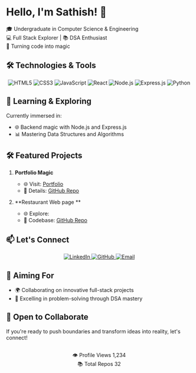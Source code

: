 <!-- Header -->
<p align="center">
<!--   <img src="https://tsathish27.github.io/Portifolio_testing2.o-github.io/sathi.jpg" width="200" alt="Sathish's Profile"> -->
</p>

# Hello, I'm Sathish! 👋

🎓 Undergraduate in Computer Science & Engineering  
💻 Full Stack Explorer | 📚 DSA Enthusiast  
🚀 Turning code into magic

## 🛠️ Technologies & Tools

<p align="center">
  <img src="https://img.shields.io/badge/HTML5-%23E34F26.svg?&style=for-the-badge&logo=html5&logoColor=white" alt="HTML5">
  <img src="https://img.shields.io/badge/CSS3-%231572B6.svg?&style=for-the-badge&logo=css3&logoColor=white" alt="CSS3">
  <img src="https://img.shields.io/badge/JavaScript-%23F7DF1E.svg?&style=for-the-badge&logo=javascript&logoColor=black" alt="JavaScript">
  <img src="https://img.shields.io/badge/React-%2361DAFB.svg?&style=for-the-badge&logo=react&logoColor=white" alt="React">
  <img src="https://img.shields.io/badge/Node.js-%23339933.svg?&style=for-the-badge&logo=node.js&logoColor=white" alt="Node.js">
  <img src="https://img.shields.io/badge/Express.js-%23000000.svg?&style=for-the-badge&logo=express&logoColor=white" alt="Express.js">
  <img src="https://img.shields.io/badge/Python-%233776AB.svg?&style=for-the-badge&logo=python&logoColor=white" alt="Python">
</p>

## 🌱 Learning & Exploring

Currently immersed in:

- 🌐 Backend magic with Node.js and Express.js
- 📊 Mastering Data Structures and Algorithms

## 🛠️ Featured Projects

1. **Portfolio Magic**
   - 🌐 Visit: [Portfolio](https://tsathish27.github.io/Portifolio_testing2.o-github.io/)
   - 📄 Details: [GitHub Repo](https://github.com/tsathish27/Portifolio_testing2.o-github.io)

2. **Restaurant Web page **
   - 🌐 Explore: [](https://tsathish27.github.io/restaurant_task.github.io/)
   - 📄 Codebase: [GitHub Repo](https://github.com/tsathish27/restaurant_task.github.io)

## 📫 Let's Connect

<p align="center">
  <a href="https://www.linkedin.com/in/yourlinkedin">
    <img src="https://img.shields.io/badge/LinkedIn-%230077B5.svg?&style=for-the-badge&logo=linkedin&logoColor=white" alt="LinkedIn">
  </a>
  <a href="https://github.com/yourusername">
    <img src="https://img.shields.io/badge/GitHub-%23181717.svg?&style=for-the-badge&logo=github&logoColor=white" alt="GitHub">
  </a>
  <a href="mailto:your.email@example.com">
    <img src="https://img.shields.io/badge/Email-%23D14836.svg?&style=for-the-badge&logo=gmail&logoColor=white" alt="Email">
  </a>
</p>

## 🎯 Aiming For

- 🌍 Collaborating on innovative full-stack projects
- 🌟 Excelling in problem-solving through DSA mastery

## 🤝 Open to Collaborate

If you're ready to push boundaries and transform ideas into reality, let's connect!

##
<!-- Crafted with code & passion -->
<div align="center" class="badge-container">
  <div class="badge">
    <span class="badge-icon">👁️</span>
    <span class="badge-label">Profile Views</span>
    <span>1,234</span>
  </div>
  <div class="badge">
    <span class="badge-icon">📚</span>
    <span class="badge-label">Total Repos</span>
    <span>32</span>
  </div>
</div>

 
